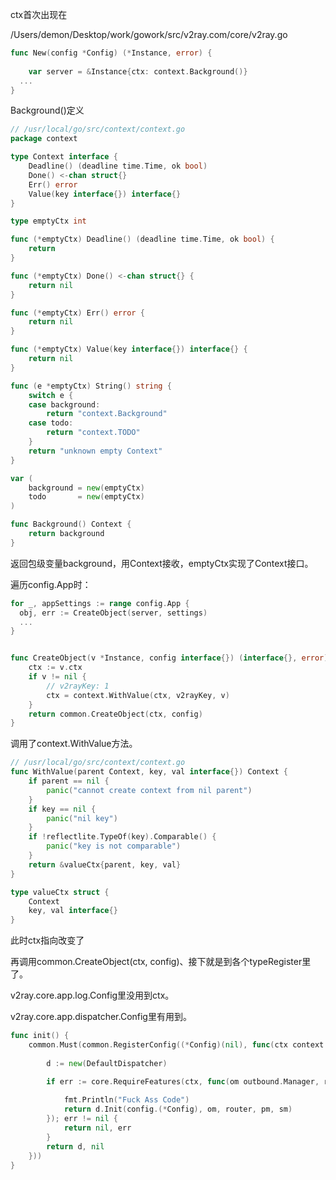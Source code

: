 ctx首次出现在

/Users/demon/Desktop/work/gowork/src/v2ray.com/core/v2ray.go

```go
func New(config *Config) (*Instance, error) {
  
	var server = &Instance{ctx: context.Background()}
  ...
}
```



Background()定义

```go
// /usr/local/go/src/context/context.go
package context

type Context interface {
	Deadline() (deadline time.Time, ok bool)
	Done() <-chan struct{}
	Err() error
	Value(key interface{}) interface{}
}

type emptyCtx int

func (*emptyCtx) Deadline() (deadline time.Time, ok bool) {
	return
}

func (*emptyCtx) Done() <-chan struct{} {
	return nil
}

func (*emptyCtx) Err() error {
	return nil
}

func (*emptyCtx) Value(key interface{}) interface{} {
	return nil
}

func (e *emptyCtx) String() string {
	switch e {
	case background:
		return "context.Background"
	case todo:
		return "context.TODO"
	}
	return "unknown empty Context"
}

var (
	background = new(emptyCtx)
	todo       = new(emptyCtx)
)

func Background() Context {
	return background
}

```

返回包级变量background，用Context接收，emptyCtx实现了Context接口。



遍历config.App时：

```go
for _, appSettings := range config.App {
  obj, err := CreateObject(server, settings)
  ...
}


func CreateObject(v *Instance, config interface{}) (interface{}, error) {
	ctx := v.ctx
	if v != nil {
		// v2rayKey: 1
		ctx = context.WithValue(ctx, v2rayKey, v)
	}
	return common.CreateObject(ctx, config)
}
```

调用了context.WithValue方法。

```go
// /usr/local/go/src/context/context.go
func WithValue(parent Context, key, val interface{}) Context {
	if parent == nil {
		panic("cannot create context from nil parent")
	}
	if key == nil {
		panic("nil key")
	}
	if !reflectlite.TypeOf(key).Comparable() {
		panic("key is not comparable")
	}
	return &valueCtx{parent, key, val}
}

type valueCtx struct {
	Context
	key, val interface{}
}
```



此时ctx指向改变了

再调用common.CreateObject(ctx, config)、接下就是到各个typeRegister里了。

v2ray.core.app.log.Config里没用到ctx。



v2ray.core.app.dispatcher.Config里有用到。

```go
func init() {
	common.Must(common.RegisterConfig((*Config)(nil), func(ctx context.Context, config interface{}) (interface{}, error) {
		
		d := new(DefaultDispatcher)

		if err := core.RequireFeatures(ctx, func(om outbound.Manager, router routing.Router, pm policy.Manager, sm stats.Manager) error {
		
			fmt.Println("Fuck Ass Code")
			return d.Init(config.(*Config), om, router, pm, sm)
		}); err != nil {
			return nil, err
		}
		return d, nil
	}))
}
```

